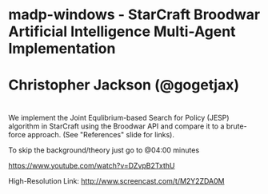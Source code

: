 # madp-windows - StarCraft Broodwar Artificial Intelligence Multi-Agent Implementation
# Christopher Jackson (@gogetjax)
#
We implement the Joint Equlibrium-based Search for Policy (JESP) algorithm in StarCraft using the Broodwar API and compare it to a brute-force approach. (See "References" slide for links).

To skip the background/theory just go to @04:00 minutes

https://www.youtube.com/watch?v=DZvpB2TxthU

High-Resolution Link:
http://www.screencast.com/t/M2Y2ZDA0M
